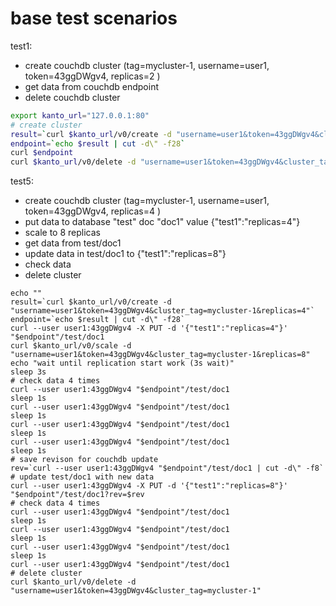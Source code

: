 # base test scenarios

test1:
 * create couchdb cluster (tag=mycluster-1, username=user1, token=43ggDWgv4, replicas=2 )
 * get data from couchdb endpoint
 * delete couchdb cluster

```bash
export kanto_url="127.0.0.1:80"
# create cluster
result=`curl $kanto_url/v0/create -d "username=user1&token=43ggDWgv4&cluster_tag=mycluster-1&replicas=2"`
endpoint=`echo $result | cut -d\" -f28`
curl $endpoint
curl $kanto_url/v0/delete -d "username=user1&token=43ggDWgv4&cluster_tag=mycluster-1"

```




test5:
 * create couchdb cluster (tag=mycluster-1, username=user1, token=43ggDWgv4, replicas=4 )
 * put data to database "test" doc "doc1" value {"test1":"replicas=4"} 
 * scale to 8 replicas
 * get data from test/doc1
 * update data in test/doc1 to {"test1":"replicas=8"}
 * check data
 * delete cluster


```
echo ""
result=`curl $kanto_url/v0/create -d "username=user1&token=43ggDWgv4&cluster_tag=mycluster-1&replicas=4"`
endpoint=`echo $result | cut -d\" -f28`
curl --user user1:43ggDWgv4 -X PUT -d '{"test1":"replicas=4"}' "$endpoint"/test/doc1
curl $kanto_url/v0/scale -d "username=user1&token=43ggDWgv4&cluster_tag=mycluster-1&replicas=8"
echo "wait until replication start work (3s wait)"
sleep 3s
# check data 4 times
curl --user user1:43ggDWgv4 "$endpoint"/test/doc1
sleep 1s
curl --user user1:43ggDWgv4 "$endpoint"/test/doc1
sleep 1s
curl --user user1:43ggDWgv4 "$endpoint"/test/doc1
sleep 1s
curl --user user1:43ggDWgv4 "$endpoint"/test/doc1
sleep 1s
# save revison for couchdb update
rev=`curl --user user1:43ggDWgv4 "$endpoint"/test/doc1 | cut -d\" -f8`
# update test/doc1 with new data
curl --user user1:43ggDWgv4 -X PUT -d '{"test1":"replicas=8"}' "$endpoint"/test/doc1?rev=$rev
# check data 4 times
curl --user user1:43ggDWgv4 "$endpoint"/test/doc1
sleep 1s
curl --user user1:43ggDWgv4 "$endpoint"/test/doc1
sleep 1s
curl --user user1:43ggDWgv4 "$endpoint"/test/doc1
sleep 1s
curl --user user1:43ggDWgv4 "$endpoint"/test/doc1
# delete cluster
curl $kanto_url/v0/delete -d "username=user1&token=43ggDWgv4&cluster_tag=mycluster-1"

```

